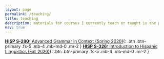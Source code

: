 ```yaml
---
layout: page
permalink: /teaching/
title: teaching
description: materials for courses I currently teach or taught in the past.
nav: true
---
```


[**HISP S-280:** Advanced Grammar in Context (Spring 2020)](https://sarroniz.github.io/S-280/){: .btn .btn-primary .fs-5 .mb-4 .mb-md-0 .mr-2 }
[**HISP S-326:** Introduction to Hispanic Linguistics (Fall 2020)](http://hisp326.sarroniz.com/){: .btn .btn-primary .fs-5 .mb-4 .mb-md-0 .mr-2 }
